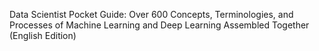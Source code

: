 Data Scientist Pocket Guide: Over 600 Concepts, Terminologies, and Processes of Machine Learning and Deep Learning Assembled Together (English Edition) 


